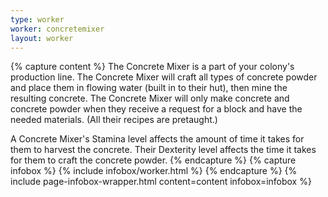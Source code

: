 ```yaml
---
type: worker
worker: concretemixer
layout: worker
---
```

{% capture content %}
The Concrete Mixer is a part of your colony's production line. The Concrete Mixer will craft all types of concrete powder and place them in flowing water (built in to their hut), then mine the resulting concrete. The Concrete Mixer will only make concrete and concrete powder when they receive a request for a block and have the needed materials. (All their recipes are pretaught.)

A Concrete Mixer's Stamina level affects the amount of time it takes for them to harvest the concrete. Their Dexterity level affects the time it takes for them to craft the concrete powder.
{% endcapture %}
{% capture infobox %}
{% include infobox/worker.html %}
{% endcapture %}
{% include page-infobox-wrapper.html content=content infobox=infobox %}